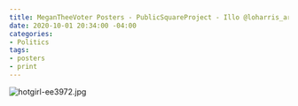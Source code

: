 ```yaml
---
title: MeganTheeVoter Posters - PublicSquareProject - Illo @loharris_art
date: 2020-10-01 20:34:00 -04:00
categories:
- Politics
tags:
- posters
- print
---
```


![hotgirl-ee3972.jpg](/uploads/hotgirl-ee3972.jpg)